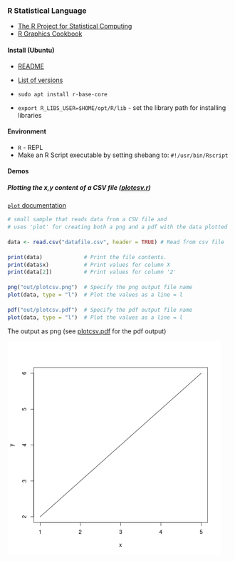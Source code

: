 ### R Statistical Language

* [The R Project for Statistical Computing](https://www.r-project.org/)
* [R Graphics Cookbook](https://r-graphics.org)

#### Install (Ubuntu)

* [README](https://cloud.r-project.org/bin/linux/ubuntu/README)
* [List of versions](https://cloud.r-project.org/bin/linux/ubuntu/)

* `sudo apt install r-base-core`
* `export R_LIBS_USER=$HOME/opt/R/lib` - set the library path for installing libraries

#### Environment

* `R` - REPL
* Make an R Script executable by setting shebang to:
  `#!/usr/bin/Rscript`

#### Demos

##### Plotting the x,y content of a CSV file ([plotcsv.r](./demos/plotcsv.r))

[`plot` documentation](https://www.rdocumentation.org/packages/graphics/versions/3.6.2/topics/plot)

```R
# small sample that reads data from a CSV file and
# uses 'plot' for creating both a png and a pdf with the data plotted

data <- read.csv("datafile.csv", header = TRUE) # Read from csv file

print(data)             # Print the file contents.
print(data$x)           # Print values for column X
print(data[2])          # Print values for column '2'

png("out/plotcsv.png")  # Specify the png output file name
plot(data, type = "l")  # Plot the values as a line = l

pdf("out/plotcsv.pdf")  # Specify the pdf output file name
plot(data, type = "l")  # Plot the values as a line = l
```

The output as png (see [plotcsv.pdf](./demos/out/plotcsv.pdf) for the pdf output)

![plotcsv.png](./demos/out/plotcsv.png)
